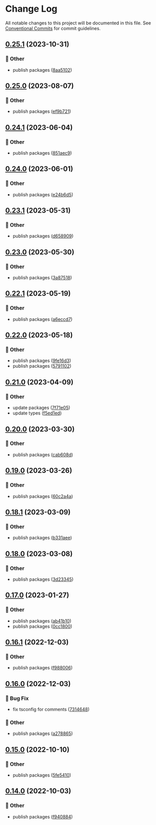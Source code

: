 # Change Log

All notable changes to this project will be documented in this file.
See [Conventional Commits](https://conventionalcommits.org) for commit guidelines.

## [0.25.1](https://github.com/daybrush/infinite-viewer/blob/master/packages/preact-infinite-viewer/compare/preact-infinite-viewer@0.25.0...preact-infinite-viewer@0.25.1) (2023-10-31)


### :mega: Other

* publish packages ([8aa5102](https://github.com/daybrush/infinite-viewer/blob/master/packages/preact-infinite-viewer/commit/8aa5102e5e1a411f55a2812b0ca77ce641ee06ea))



## [0.25.0](https://github.com/daybrush/infinite-viewer/blob/master/packages/preact-infinite-viewer/compare/preact-infinite-viewer@0.24.1...preact-infinite-viewer@0.25.0) (2023-08-07)


### :mega: Other

* publish packages ([ef9b721](https://github.com/daybrush/infinite-viewer/blob/master/packages/preact-infinite-viewer/commit/ef9b721f1209dfc57f13cae77e9202d2eaba3868))



## [0.24.1](https://github.com/daybrush/infinite-viewer/blob/master/packages/preact-infinite-viewer/compare/preact-infinite-viewer@0.24.0...preact-infinite-viewer@0.24.1) (2023-06-04)


### :mega: Other

* publish packages ([851aec9](https://github.com/daybrush/infinite-viewer/blob/master/packages/preact-infinite-viewer/commit/851aec94146b7349b0e823256a31ad63cc467555))



## [0.24.0](https://github.com/daybrush/infinite-viewer/blob/master/packages/preact-infinite-viewer/compare/preact-infinite-viewer@0.23.1...preact-infinite-viewer@0.24.0) (2023-06-01)


### :mega: Other

* publish packages ([e24b6d5](https://github.com/daybrush/infinite-viewer/blob/master/packages/preact-infinite-viewer/commit/e24b6d5d79530d3844fc8ca5ecfb7a306e6bb9b0))



## [0.23.1](https://github.com/daybrush/infinite-viewer/blob/master/packages/preact-infinite-viewer/compare/preact-infinite-viewer@0.23.0...preact-infinite-viewer@0.23.1) (2023-05-31)


### :mega: Other

* publish packages ([d658909](https://github.com/daybrush/infinite-viewer/blob/master/packages/preact-infinite-viewer/commit/d65890919f233dc5eec527aeb9b31c8b9487a919))



## [0.23.0](https://github.com/daybrush/infinite-viewer/blob/master/packages/preact-infinite-viewer/compare/preact-infinite-viewer@0.22.1...preact-infinite-viewer@0.23.0) (2023-05-30)


### :mega: Other

* publish packages ([3a87518](https://github.com/daybrush/infinite-viewer/blob/master/packages/preact-infinite-viewer/commit/3a8751838224c542c8952a05f6b1e7c7080ff048))



## [0.22.1](https://github.com/daybrush/infinite-viewer/blob/master/packages/preact-infinite-viewer/compare/preact-infinite-viewer@0.22.0...preact-infinite-viewer@0.22.1) (2023-05-19)


### :mega: Other

* publish packages ([a6eccd7](https://github.com/daybrush/infinite-viewer/blob/master/packages/preact-infinite-viewer/commit/a6eccd765bbb50bc0ead2c4997756914d53141bb))



## [0.22.0](https://github.com/daybrush/infinite-viewer/blob/master/packages/preact-infinite-viewer/compare/preact-infinite-viewer@0.21.0...preact-infinite-viewer@0.22.0) (2023-05-18)


### :mega: Other

* publish packages ([9fe16d3](https://github.com/daybrush/infinite-viewer/blob/master/packages/preact-infinite-viewer/commit/9fe16d35f4c550dbdcfb5b527e4ed53476067a7d))
* publish packages ([5791102](https://github.com/daybrush/infinite-viewer/blob/master/packages/preact-infinite-viewer/commit/579110248f87ca469c67998da17a9618f30d3484))



## [0.21.0](https://github.com/daybrush/infinite-viewer/blob/master/packages/preact-infinite-viewer/compare/preact-infinite-viewer@0.20.0...preact-infinite-viewer@0.21.0) (2023-04-09)


### :mega: Other

* update packages ([7f71e05](https://github.com/daybrush/infinite-viewer/blob/master/packages/preact-infinite-viewer/commit/7f71e052a12f56bd5e1f662181ce1b28bb8004a0))
* update types ([f5ed1ed](https://github.com/daybrush/infinite-viewer/blob/master/packages/preact-infinite-viewer/commit/f5ed1ed526854f04cce3797286b0486b165fe466))



## [0.20.0](https://github.com/daybrush/infinite-viewer/blob/master/packages/preact-infinite-viewer/compare/preact-infinite-viewer@0.19.0...preact-infinite-viewer@0.20.0) (2023-03-30)


### :mega: Other

* publish packages ([cab608d](https://github.com/daybrush/infinite-viewer/blob/master/packages/preact-infinite-viewer/commit/cab608da74002e91953071ab646caaf8b46e8843))



## [0.19.0](https://github.com/daybrush/infinite-viewer/blob/master/packages/preact-infinite-viewer/compare/preact-infinite-viewer@0.18.1...preact-infinite-viewer@0.19.0) (2023-03-26)


### :mega: Other

* publish packages ([60c2a4a](https://github.com/daybrush/infinite-viewer/blob/master/packages/preact-infinite-viewer/commit/60c2a4a4752b756189bc2cea63e5d6defe1e83f7))



## [0.18.1](https://github.com/daybrush/infinite-viewer/blob/master/packages/preact-infinite-viewer/compare/preact-infinite-viewer@0.18.0...preact-infinite-viewer@0.18.1) (2023-03-09)


### :mega: Other

* publish packages ([b331aee](https://github.com/daybrush/infinite-viewer/blob/master/packages/preact-infinite-viewer/commit/b331aeefc684f815276d0fc4ec05f9955f59cd20))



## [0.18.0](https://github.com/daybrush/infinite-viewer/blob/master/packages/preact-infinite-viewer/compare/preact-infinite-viewer@0.17.0...preact-infinite-viewer@0.18.0) (2023-03-08)


### :mega: Other

* publish packages ([3d23345](https://github.com/daybrush/infinite-viewer/blob/master/packages/preact-infinite-viewer/commit/3d233455960c7afd2515c68ca26e1c00bf5bff1e))



## [0.17.0](https://github.com/daybrush/infinite-viewer/blob/master/packages/preact-infinite-viewer/compare/preact-infinite-viewer@0.16.1...preact-infinite-viewer@0.17.0) (2023-01-27)


### :mega: Other

* publish packages ([ab41b10](https://github.com/daybrush/infinite-viewer/blob/master/packages/preact-infinite-viewer/commit/ab41b100b2da4b3f5021cb843dd0731bbdea4a68))
* publish packages ([0cc1800](https://github.com/daybrush/infinite-viewer/blob/master/packages/preact-infinite-viewer/commit/0cc18007e64be634cc938dae905c78b7321498c3))



## [0.16.1](https://github.com/daybrush/infinite-viewer/blob/master/packages/preact-infinite-viewer/compare/preact-infinite-viewer@0.16.0...preact-infinite-viewer@0.16.1) (2022-12-03)


### :mega: Other

* publish packages ([f988006](https://github.com/daybrush/infinite-viewer/blob/master/packages/preact-infinite-viewer/commit/f98800609ce749dfd28da11af42448c310ef252f))



## [0.16.0](https://github.com/daybrush/infinite-viewer/blob/master/packages/preact-infinite-viewer/compare/preact-infinite-viewer@0.15.0...preact-infinite-viewer@0.16.0) (2022-12-03)


### :bug: Bug Fix

* fix tsconfig for comments ([7314648](https://github.com/daybrush/infinite-viewer/blob/master/packages/preact-infinite-viewer/commit/73146488f0a9308aa4db99a473269ddb744e18af))


### :mega: Other

* publish packages ([a278865](https://github.com/daybrush/infinite-viewer/blob/master/packages/preact-infinite-viewer/commit/a27886520517db13db611cbede6861be1b7f090a))



## [0.15.0](https://github.com/daybrush/infinite-viewer/blob/master/packages/preact-infinite-viewer/compare/preact-infinite-viewer@0.14.0...preact-infinite-viewer@0.15.0) (2022-10-10)


### :mega: Other

* publish packages ([5fe5410](https://github.com/daybrush/infinite-viewer/blob/master/packages/preact-infinite-viewer/commit/5fe5410328336014b62b899bfbdd642768372563))



## [0.14.0](https://github.com/daybrush/infinite-viewer/blob/master/packages/preact-infinite-viewer/compare/preact-infinite-viewer@0.13.2...preact-infinite-viewer@0.14.0) (2022-10-03)


### :mega: Other

* publish packages ([f940884](https://github.com/daybrush/infinite-viewer/blob/master/packages/preact-infinite-viewer/commit/f9408844f99014de30b3e9348541719f9bceef39))
